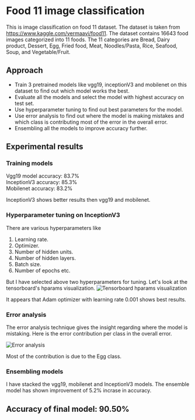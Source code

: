# Food 11 image classification

This is image classification on food 11 dataset. The dataset is taken from <a href='https://www.kaggle.com/vermaavi/food11'>https://www.kaggle.com/vermaavi/food11</a>. The dataset contains 16643 food images categorized into 11 foods. The 11 categories are Bread, Dairy product, Dessert, Egg, Fried food, Meat, Noodles/Pasta, Rice, Seafood, Soup, and Vegetable/Fruit. 

## Approach

<ul>
  <li>
    Train 3 pretrained models like vgg19, inceptionV3 and mobilenet on this dataset to find out which model works the best. 
  </li>
  <li>
    Evaluate all the models and select the model with highest accuracy on test set.  
   </li>
  <li>
    Use hyperparameter tuning to find out best parameters for the model. 
   </li>
  <li>
    Use error analysis to find out where the model is making mistakes and which class is contributing most of the error in the overall error. 
   </li>
  <li>
    Ensembling all the models to improve accuracy further.
  </li>
</ul>

## Experimental results

### Training models

Vgg19 model accuracy: 83.7%<br>
InceptionV3 accuracy: 85.3%<br>
Mobilenet accuracy: 83.2%<br>

InceptionV3 shows better results then vgg19 and mobilenet.

### Hyperparameter tuning on InceptionV3

There are various hyperparameters like 
1. Learning rate.
2. Optimizer.
3. Number of hidden units.
4. Number of hidden layers.
5. Batch size.
6. Number of epochs etc.

But I have selected above two hyperparameters for tuning. Let's look at the tensorboard's hparams visualization. 
<img src="https://github.com/dhairyasheelsutar/Food-11-image-classification/blob/master/imgs/hp1.PNG"  alt="Tensorboard hparams visualization"/>

It appears that Adam optimizer with learning rate 0.001 shows best results.

### Error analysis

The error analysis technique gives the insight regarding where the model is mistaking. Here is the error contribution per class in the overall error.

<img src="https://github.com/dhairyasheelsutar/Food-11-image-classification/blob/master/imgs/error_analysis_bar.png" alt="Error analysis" />

Most of the contribution is due to the Egg class.

### Ensembling models

I have stacked the vgg19, mobilenet and InceptionV3 models. The ensemble model has shown improvement of 5.2% incrase in accuracy.

## Accuracy of final model: 90.50%

